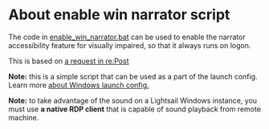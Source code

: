 # About enable win narrator script

The code in [enable_win_narrator.bat](./enable_win_narrator.bat) can be used to enable the narrator accessibility feature for visually impaired, so that it always runs on logon.

This is based on [a request in re:Post](https://repost.aws/questions/QUjkaxc6x0QHqzdwr6RxxRWQ/server-accessibility-for-a-visually-impaired#ANs3zh89yiR7S4RRZPNVh14g)

**Note:** this is a simple script that can be used as a part of the launch config.
Learn more [about Windows launch config.](https://docs.aws.amazon.com/lightsail/latest/userguide/create-powershell-script-that-runs-when-you-create-windows-based-instance-in-lightsail.html)

**Note:** to take advantage of the sound on a Lightsail Windows instance, you must use **a native RDP client** that is capable of sound playback from remote machine.